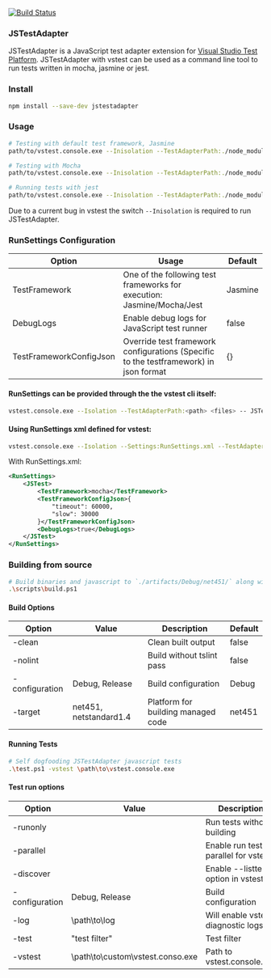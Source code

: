[![Build Status](https://dev.azure.com/karanjitsingh/JSTestAdapter/_apis/build/status/karanjitsingh.JSTestAdapter)](https://dev.azure.com/karanjitsingh/JSTestAdapter/_build/latest?definitionId=4)

### JSTestAdapter

JSTestAdapter is a JavaScript test adapter extension for [Visual Studio Test Platform](https://github.com/Microsoft/vstest). JSTestAdapter with vstest can be used as a command line tool to run tests written in mocha, jasmine or jest.

### Install
```bash
npm install --save-dev jstestadapter
```

### Usage
```bash
# Testing with default test framework, Jasmine
path/to/vstest.console.exe --Inisolation --TestAdapterPath:./node_modules/jstestadapter/ path/to/test.1.js path/to/test.2.js

# Testing with Mocha
path/to/vstest.console.exe --Inisolation --TestAdapterPath:./node_modules/jstestadapter/ path/to/test.1.js path/to/test.2.js -- JSTest.TestFramework=Mocha

# Running tests with jest
path/to/vstest.console.exe --Inisolation --TestAdapterPath:./node_modules/jstestadapter/ path/to/package.json -- JSTest.TestFramework=Jest
```



Due to a current bug in vstest the switch `--Inisolation` is required to run JSTestAdapter.

### RunSettings Configuration

Option |  Usage  | Default
------ | ------- | --------
TestFramework | One of the following test frameworks for execution: Jasmine/Mocha/Jest | Jasmine
DebugLogs | Enable debug logs for JavaScript test runner | false
TestFrameworkConfigJson | Override test framework configurations (Specific to the testframework) in json format | {} 

#### RunSettings can be provided through the the vstest cli itself:
```bash
vstest.console.exe --Isolation --TestAdapterPath:<path> <files> -- JSTest.DebugLogs=true JSTest.TestFramework=mocha
```

#### Using RunSettings xml defined for vstest:
```bash
vstest.console.exe --Isolation --Settings:RunSettings.xml --TestAdapterPath:<path> <files>
```
With RunSettings.xml:
```xml
<RunSettings>
    <JSTest>
        <TestFramework>mocha</TestFramework>
        <TestFrameworkConfigJson>{
            "timeout": 60000,
            "slow": 30000
        }</TestFrameworkConfigJson>
        <DebugLogs>true</DebugLogs>
    </JSTest>
</RunSettings>
```

### Building from source
```bash
# Build binaries and javascript to `./artifacts/Debug/net451/` along with the package tarball in `./artifacts/Debug`
.\scripts\build.ps1
```

#### Build Options

| Option         | Value                  | Description                        | Default |
| -------------- | ---------------------- | ---------------------------------- | ------- |
| -clean         |                        | Clean built output                 | false   |
| -nolint        |                        | Build without tslint pass          | false   |
| -configuration | Debug, Release         | Build configuration                | Debug   |
| -target        | net451, netstandard1.4 | Platform for building managed code | net451  |

#### Running Tests

```bash
# Self dogfooding JSTestAdapter javascript tests
.\test.ps1 -vstest \path\to\vstest.console.exe
```

#### Test run options

| Option         | Value                            | Description                             | Default |
| -------------- | -------------------------------- | --------------------------------------- | ------- |
| -runonly       |                                  | Run tests without building              | false   |
| -parallel      |                                  | Enable run tests in parallel for vstest | false   |
| -discover      |                                  | Enable --listtests option in vstest     | false   |
| -configuration | Debug, Release                   | Build configuration                     | Debug   |
| -log           | \path\to\log                     | Will enable vstest diagnostic logs      | ""      |
| -test          | "test filter"                    | Test filter                             | ""      |
| -vstest        | \path\to\custom\vstest.conso.exe | Path to vstest.console.exe              | D:\vstest\artifacts\Debug\net451\win7-x64\vstest.console.exe  |